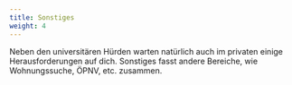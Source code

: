 ```yaml
---
title: Sonstiges
weight: 4
---
```


Neben den universitären Hürden warten natürlich auch im privaten einige Herausforderungen auf dich. Sonstiges fasst andere Bereiche, wie Wohnungssuche, ÖPNV, etc. zusammen.